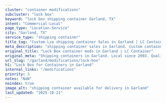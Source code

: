 ```yaml
---
cluster: "container modifications"
subcluster: "lock box"
keyword: "lock box shipping container Garland, TX"
intent: "Commercial-Local"
page_type: "Location-Service"
city: "Garland, TX"
service_type: "shipping container"
title_tag: "Custom Lza shipping container Sales in Garland | LC Container"
meta_description: "shipping container sales in Garland. Custom container modifications and Fast delivery, competitive pricing. Serving modifications area. Quote ID: 5ZG. Call (214) 524-4168 for your free quote today."
original_title: "Lock Box container mods in Garland | LC Container"
original_meta: "Shipping containers in Garland. Local since 2003. Quality containers. Fast delivery. Get your free quote — call (214) 524-4168 today. LC Container — your tru..."
url_slug: "/garland/modifications/lock-box"
h1: "Lock Box for Containers in Garland"
internal_links: "/modifications"
priority: 3
notes: "NaN"
noindex: true
image_alt: "shipping container available for delivery in Garland"
last_updated: "2025-10-21"
---
```


<!-- TODO: Add unique city/inventory copy, images, and internal links here. -->
